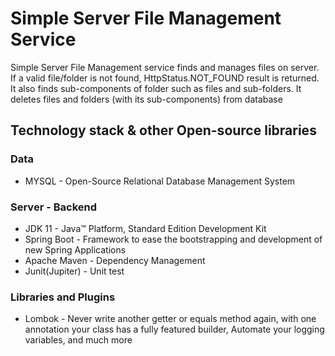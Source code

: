 # Simple Server File Management Service

Simple Server File Management service finds and manages files on server.
If a valid file/folder is not found, HttpStatus.NOT_FOUND result is returned.
It also finds sub-components of folder such as files and sub-folders.
It deletes files and folders (with its sub-components) from database

## Technology stack & other Open-source libraries

### Data
- MYSQL - Open-Source Relational Database Management System

### Server - Backend
- JDK 11 - Java™ Platform, Standard Edition Development Kit
- Spring Boot - Framework to ease the bootstrapping and development of new Spring Applications
- Apache Maven - Dependency Management
- Junit(Jupiter) - Unit test

### Libraries and Plugins
- Lombok - Never write another getter or equals method again, with one annotation your class has a fully featured builder, Automate your logging variables, and much more

